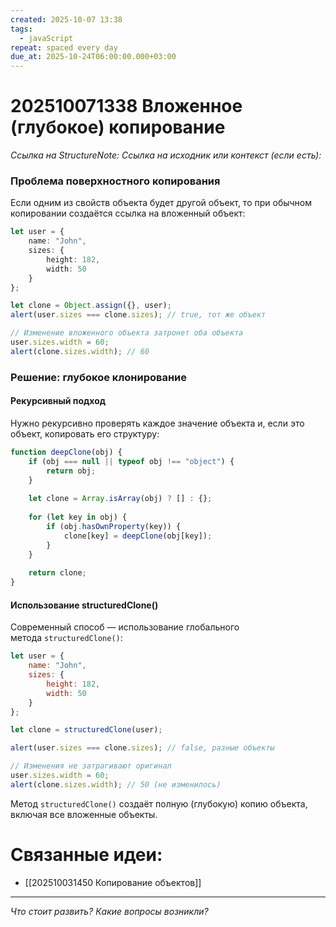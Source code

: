 ```yaml
---
created: 2025-10-07 13:38
tags:
  - javaScript
repeat: spaced every day
due_at: 2025-10-24T06:00:00.000+03:00
---
```

# 202510071338 Вложенное (глубокое) копирование

*Ссылка на StructureNote:*
*Ссылка на исходник или контекст (если есть):* 

### Проблема поверхностного копирования

Если одним из свойств объекта будет другой объект, то при обычном копировании создаётся ссылка на вложенный объект:

```ts
let user = {
    name: "John",
    sizes: {
        height: 182,
        width: 50
    }
};

let clone = Object.assign({}, user);
alert(user.sizes === clone.sizes); // true, тот же объект

// Изменение вложенного объекта затронет оба объекта
user.sizes.width = 60;
alert(clone.sizes.width); // 60
```

### Решение: глубокое клонирование

#### Рекурсивный подход

Нужно рекурсивно проверять каждое значение объекта и, если это объект, копировать его структуру:

```js
function deepClone(obj) {
    if (obj === null || typeof obj !== "object") {
        return obj;
    }
    
    let clone = Array.isArray(obj) ? [] : {};
    
    for (let key in obj) {
        if (obj.hasOwnProperty(key)) {
            clone[key] = deepClone(obj[key]);
        }
    }
    
    return clone;
}
```

#### Использование structuredClone()

Современный способ — использование глобального метода `structuredClone()`:

```js
let user = {
    name: "John",
    sizes: {
        height: 182,
        width: 50
    }
};

let clone = structuredClone(user);

alert(user.sizes === clone.sizes); // false, разные объекты

// Изменения не затрагивают оригинал
user.sizes.width = 60;
alert(clone.sizes.width); // 50 (не изменилось)
```

Метод `structuredClone()` создаёт полную (глубокую) копию объекта, включая все вложенные объекты.

# Связанные идеи:

* [[202510031450 Копирование объектов]]
---

*Что стоит развить? Какие вопросы возникли?*
